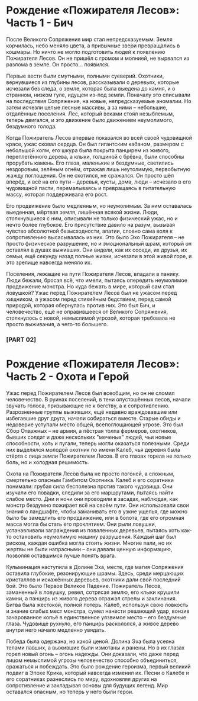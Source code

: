 # Рождение «Пожирателя Лесов»: Часть 1 - Бич

После Великого Сопряжения мир стал непредсказуемым. Земля корчилась, небо меняло цвета, а привычные звери превращались в кошмары. Но ничто не могло подготовить людей к появлению Пожирателя Лесов. Он не пришёл с громом и молнией, не вырвался из разлома в земле. Он просто... появился.

Первые вести были смутными, полными суеверий. Охотники, вернувшиеся из глубины лесов, рассказывали о деревьях, которые исчезали без следа, о земле, которая была выедена до камня, и о странном, низком гуле, идущем из-под земли. Поначалу это списывали на последствия Сопряжения, на новые, непредсказуемые аномалии. Но затем исчезли целые лесные массивы, а за ними – небольшие, отдалённые поселения. Лес, который веками стоял незыблемым, теперь двигался, и это движение было движением неумолимого, бездумного голода.

Когда Пожиратель Лесов впервые показался во всей своей чудовищной красе, ужас сковал сердца. Он был гигантским кабаном, размером с небольшой холм, его шкура была покрыта панцирем из живого, переплетённого дерева, а клыки, толщиной с брёвна, были способны прорубать камень. Его глаза, маленькие и бездумные, светились нездоровым, зелёным огнём, отражая лишь неутолимую, первобытную жажду поглощения. Он не охотился, не сражался. Он просто шёл вперёд, и всё на его пути – деревья, кусты, дома, люди – исчезало в его чудовищной пасти, перемалываясь и превращаясь в питательную массу, которая поддерживала его рост.

Его продвижение было медленным, но неумолимым. За ним оставалась выеденная, мёртвая земля, лишённая всякой жизни. Люди, столкнувшиеся с ним, описывали не только физический ужас, но и нечто более глубокое. Его присутствие давило на разум, вызывая чувство абсолютной безысходности, апатии, словно сама воля к сопротивлению высасывалась из них. Это было Эхо Пожирателя – не просто физическое разрушение, но и эмоциональный шрам, который он оставлял в душах выживших. Они видели, как их соседи, их друзья, их семьи, ещё секунду назад полные жизни, исчезали в этой живой горе, и это зрелище навсегда меняло их.

Поселения, лежащие на пути Пожирателя Лесов, впадали в панику. Люди бежали, бросая всё, что имели, пытаясь опередить неумолимое продвижение монстра. Но куда бежать в мире, который сам стал ловушкой? Ужас перед Пожирателем Лесов был не ужасом перед хищником, а ужасом перед стихийным бедствием, перед самой природой, которая обернулась против них. Это был Бич, и человечество, ещё не оправившееся от Великого Сопряжения, столкнулось с новой, немыслимой угрозой, которая требовала не просто выживания, а чего-то большего.

### [PART 02]

# Рождение «Пожирателя Лесов»: Часть 2 - Охота и Герой

Ужас перед Пожирателем Лесов был всеобщим, но он не сломил человечество. В руинах поселений, в тени опустошённых лесов, начали звучать голоса, призывающие не к бегству, а к сопротивлению. Разрозненные группы выживших, ещё недавно враждовавшие или избегавшие друг друга, начали собираться вместе. Старые обиды и недоверие уступали место общей, всепоглощающей угрозе. Это был Сбор Отважных – не армия, а пёстрая толпа фермеров, охотников, бывших солдат и даже нескольких "меченых" людей, чьи новые способности, хоть и пугали, теперь могли оказаться полезными. Среди них выделялся молодой охотник по имени Калеб, чья деревня была стёрта с лица земли Пожирателем Лесов. В его глазах горела не только боль, но и холодная решимость.

Охота на Пожирателя Лесов была не просто погоней, а сложным, смертельно опасным Гамбитом Охотника. Калеб и его соратники понимали: грубая сила бесполезна против такого чудовища. Они изучали его повадки, следили за его маршрутами, пытаясь найти слабое место. Дни и ночи они проводили в засадах, наблюдая, как монстр бездумно пожирает всё на своём пути. Они использовали свои знания о ландшафте, чтобы заманивать его в узкие ущелья, где можно было бы замедлить его продвижение, или в болота, где его огромная масса могла бы стать его проклятием. Они рыли ловушки, устанавливали заграждения из поваленных деревьев, пытаясь хоть как-то остановить неумолимую машину разрушения. Каждый шаг был риском, каждая ошибка могла стоить жизни. Многие пали, но их жертвы не были напрасными – они давали ценную информацию, позволяя оставшимся лучше понять врага.

Кульминация наступила в Долине Эха, месте, где магия Сопряжения оставила глубокие, резонирующие шрамы. Здесь, среди мерцающих кристаллов и искажённых деревьев, охотники дали свой последний бой. Это было Первое Великое Падение. Пожиратель Лесов, заманенный в ловушку, ревел, сотрясая землю, его клыки крушили камни, а панцирь из живого дерева отражал стрелы и заклинания. Битва была жестокой, полной потерь. Калеб, используя свою ловкость и знание слабых мест монстра, сумел нанести решающий удар, вонзив зачарованное копьё в единственное уязвимое место – его бездумные глаза. Чудовище рухнуло, его панцирь раскололся, а живое дерево внутри него начало медленно увядать.

Победа была одержана, но какой ценой. Долина Эха была усеяна телами павших, а выжившие были измотаны и ранены. Но в их глазах горел новый огонь – огонь надежды. Они доказали, что даже перед лицом немыслимой угрозы человечество способно объединиться, сражаться и побеждать. Это было рождение героизма, первый великий подвиг в Эпохе Крика, который навсегда изменил их. Песни о Калебе и его соратниках разнеслись по миру, вдохновляя других на сопротивление и закладывая основы для будущих легенд. Мир оставался опасным, но теперь у него были герои.
